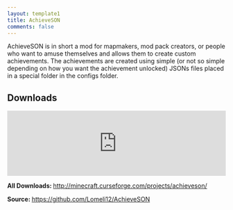 ```yaml
---
layout: template1
title: AchieveSON
comments: false
---
```


<p>AchieveSON is in short a mod for mapmakers, mod pack creators, or people who want to amuse themselves and allows them to create custom achievements. The achievements are created using simple (or not so simple depending on how you want the achievement unlocked) JSONs files placed in a special folder in the configs folder.</p>

<h2>Downloads</h2>

<p><iframe src="https://www.cfwidget.com/minecraft/mc-mods/achieveson" width="100%" style="border: none;"></iframe></p>

<p><strong>All Downloads:&nbsp;</strong><a href="http://minecraft.curseforge.com/projects/achieveson/files" target="_blank">http://minecraft.curseforge.com/projects/achieveson/</a></p>

<p><strong>Source:&nbsp;</strong><a href="https://github.com/Lomeli12/AchieveSON" target="_blank">https://github.com/Lomeli12/AchieveSON</a></p>
